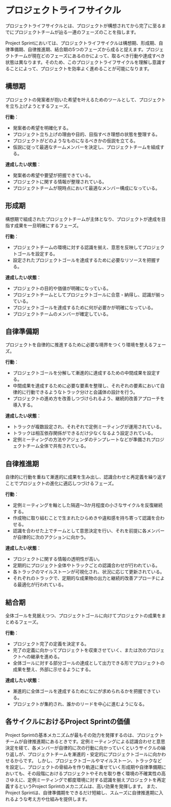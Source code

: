 # プロジェクトライフサイクル

プロジェクトライフサイクルとは、プロジェクトが構想されてから完了に至るまでにプロジェクトチームが辿る一連のフェーズのことを指します。

Project Sprintにおいては、プロジェクトライフサイクルは構想期、形成期、自律準備期、自律推進期、結合期の5つのフェーズから成ると捉えます。プロジェクトチームが現在どのフェーズにあるのかによって、取るべき行動や達成すべき状態は異なります。そのため、このプロジェクトライフサイクルを理解し意識することによって、プロジェクトを効率よく進めることが可能になります。

## 構想期

プロジェクトの発案者が抱いた希望を叶えるためのツールとして、プロジェクトを立ち上げようとするフェーズ。

**行動**：
- 発案者の希望を明確化する。
- プロジェクト立ち上げの理由や目的、目指すべき理想の状態を整理する。
- プロジェクトがどのようなものになるべきかの仮説を立てる。
- 仮説に従って最適なチームメンバーを決定し、プロジェクトチームを組成する。

**達成したい状態**：
- 発案者の希望や要望が把握できている。
- プロジェクトに関する情報が整理されている。
- プロジェクトチームが現時点において最適なメンバー構成になっている。

## 形成期

構想期で組成されたプロジェクトチームが主体となり、プロジェクトが達成を目指す成果を一旦明確にするフェーズ。

**行動**：
- プロジェクトチームの環境に対する認識を揃え、意思を反映してプロジェクトゴールを設定する。
-  設定されたプロジェクトゴールを達成するために必要なリソースを把握する。

**達成したい状態**：
- プロジェクトの目的や価値が明確になっている。
- プロジェクトチームとしてプロジェクトゴールに合意・納得し、認識が揃っている。
- プロジェクトゴールを達成するために何が必要かが明確になっている。
- プロジェクトチームのメンバーが確定している。

## 自律準備期

プロジェクトを自律的に推進するために必要な境界をつくり環境を整えるフェーズ。

**行動**：
- プロジェクトゴールを分解して漸進的に達成するための中間成果を設定する。
- 中間成果を達成するために必要な要素を整理し、それぞれの要素において自律的に行動できるようなトラック分けと会議体の設計を行う。
- プロジェクトの進め方を改善しつづけられるよう、継続的改善アプローチを導入する。

**達成したい状態**：
- トラックが複数設定され、それぞれで定例ミーティングが運用されている。
- トラックは相互依存関係ができるだけ少なくなるよう設定されている。
- 定例ミーティングの方法やアジェンダのテンプレートなどが準備されプロジェクトチーム全体で共有されている。

## 自律推進期

自律的に行動を重ねて漸進的に成果を生み出し、認識合わせと再定義を繰り返すことでプロジェクトの進化に適応しつづけるフェーズ。

**行動**：
- 定例ミーティングを軸とした隔週～3か月程度の小さなサイクルを反復継続する。
- 作成物に取り組むことで生まれたひらめきや違和感を持ち寄って認識を合わせる。
- 認識を合わせた上でチームとして意思決定を行い、それを前提に各メンバーが自律的に次のアクションに向かう。

**達成したい状態**：
- プロジェクトに関する情報の透明性が高い。
- 定期的にプロジェクト全体やトラックごとの認識合わせが行われている。
- 各トラックのマイルストーンが可視化され、状況に応じて更新されている。
- それぞれのトラックで、定期的な成果物の出力と継続的改善アプローチによる最適化が行われている。

## 結合期

全体ゴールを見据えつつ、プロジェクトゴールに向けてプロジェクトの成果をまとめるフェーズ。

**行動**：
- プロジェクト完了の定義を決定する。
- 完了の定義に向かってプロジェクトを収束させていく、または次のプロジェクトへの継承を進める。
- 全体ゴールに対する部分ゴールの達成として出力できる形でプロジェクトの成果を整え、外部に示せるようにする。

**達成したい状態**：
- 漸進的に全体ゴールを達成するためになにが求められるかを把握できている。
- プロジェクトが集約され、誰かのリードを中心に進むようになる。

## 各サイクルにおけるProject Sprintの価値

Project Sprintの基本メカニズムが最もその効力を発揮するのは、プロジェクトチームが自律推進期にあるときです。定例ミーティングによる認識合わせと意思決定を経て、各メンバーが自律的に次の行動に向かっていくというサイクルの繰り返しが、プロジェクトチームを漸進的・安定的にプロジェクトゴールに向かわせるからです。
しかし、プロジェクトゴールやマイルストーン、トラックなどを設定し、プロジェクトの骨組みを作り軌道に乗せていく形成期や自律準備期においても、その段階におけるプロジェクトやそれを取り巻く環境の不確実性の高さゆえに、定例ミーティングで都度環境に対する認識を揃えプロジェクトを再定義するというProject Sprintのメカニズムは、高い効果を発揮します。
また、Project Sprintは、自律準備期をできるだけ短縮し、スムーズに自律推進期に入れるような考え方や仕組みを提供します。
